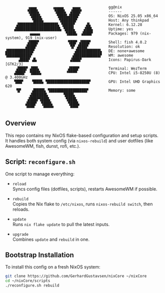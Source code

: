               ▗▄▄▄       ▗▄▄▄▄    ▄▄▄▖            gg@nix
              ▜███▙       ▜███▙  ▟███▛            ------
               ▜███▙       ▜███▙▟███▛             OS: NixOS 25.05 x86_64
                ▜███▙       ▜██████▛              Host: Any thinkpad
         ▟█████████████████▙ ▜████▛     ▟▙        Kernel: 6.12.28
        ▟███████████████████▙ ▜███▙    ▟██▙       Uptime: yes
               ▄▄▄▄▖           ▜███▙  ▟███▛       Packages: 979 (nix-system), 919 (nix-user)
              ▟███▛             ▜██▛ ▟███▛        Shell: fish 4.0.2
             ▟███▛               ▜▛ ▟███▛         Resolution: ok
    ▟███████████▛                  ▟██████████▙   DE: none+awesome
    ▜██████████▛                  ▟███████████▛   WM: awesome
          ▟███▛ ▟▙               ▟███▛            Icons: Papirus-Dark [GTK2/3]
         ▟███▛ ▟██▙             ▟███▛             Terminal: WezTerm
        ▟███▛  ▜███▙           ▝▀▀▀▀              CPU: Intel i5-8250U (8) @ 3.400GHz
        ▜██▛    ▜███▙ ▜██████████████████▛        GPU: Intel UHD Graphics 620
         ▜▛     ▟████▙ ▜████████████████▛         Memory: some
               ▟██████▙       ▜███▙
              ▟███▛▜███▙       ▜███▙
             ▟███▛  ▜███▙       ▜███▙
             ▝▀▀▀    ▀▀▀▀▘       ▀▀▀▘

## Overview

This repo contains my NixOS flake-based configuration and setup scripts.  
It handles both system config (via `nixos-rebuild`) and user dotfiles (like AwesomeWM, fish, dunst, rofi, etc.).

## Script: `reconfigure.sh`

One script to manage everything:

- `reload`  
  Syncs config files (dotfiles, scripts), restarts AwesomeWM if possible.

- `rebuild`  
  Copies the Nix flake to `/etc/nixos`, runs `nixos-rebuild switch`, then reloads.

- `update`  
  Runs `nix flake update` to pull the latest inputs.

- `upgrade`  
  Combines `update` and `rebuild` in one.

## Bootstrap Installation

To install this config on a fresh NixOS system:

```bash
git clone https://github.com/GerhardGustavsen/nixCore ~/nixCore
cd ~/nixCore/scripts
./reconfigure.sh rebuild
```
